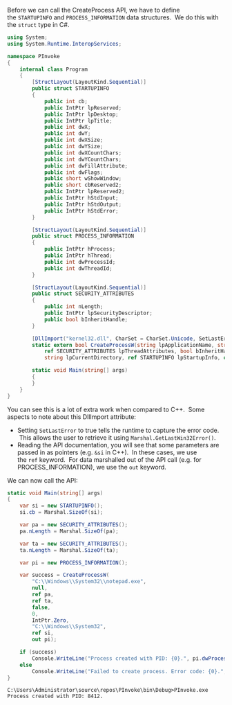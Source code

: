 Before we can call the CreateProcess API, we have to define the `STARTUPINFO` and `PROCESS_INFORMATION` data structures.  We do this with the `struct` type in C#.

```csharp
using System;
using System.Runtime.InteropServices;

namespace PInvoke
{
    internal class Program
    {
        [StructLayout(LayoutKind.Sequential)]
        public struct STARTUPINFO
        {
            public int cb;
            public IntPtr lpReserved;
            public IntPtr lpDesktop;
            public IntPtr lpTitle;
            public int dwX;
            public int dwY;
            public int dwXSize;
            public int dwYSize;
            public int dwXCountChars;
            public int dwYCountChars;
            public int dwFillAttribute;
            public int dwFlags;
            public short wShowWindow;
            public short cbReserved2;
            public IntPtr lpReserved2;
            public IntPtr hStdInput;
            public IntPtr hStdOutput;
            public IntPtr hStdError;
        }

        [StructLayout(LayoutKind.Sequential)]
        public struct PROCESS_INFORMATION
        {
            public IntPtr hProcess;
            public IntPtr hThread;
            public int dwProcessId;
            public int dwThreadId;
        }

        [StructLayout(LayoutKind.Sequential)]
        public struct SECURITY_ATTRIBUTES
        {
            public int nLength;
            public IntPtr lpSecurityDescriptor;
            public bool bInheritHandle;
        }

        [DllImport("kernel32.dll", CharSet = CharSet.Unicode, SetLastError = true)]
        static extern bool CreateProcessW(string lpApplicationName, string lpCommandLine, ref SECURITY_ATTRIBUTES lpProcessAttributes,
            ref SECURITY_ATTRIBUTES lpThreadAttributes, bool bInheritHandles, uint dwCreationFlags, IntPtr lpEnvironment,
            string lpCurrentDirectory, ref STARTUPINFO lpStartupInfo, out PROCESS_INFORMATION lpProcessInformation);

        static void Main(string[] args)
        {
        }
    }
}
```

  

You can see this is a lot of extra work when compared to C++.  Some aspects to note about this DllImport attribute:

-   Setting `SetLastError` to true tells the runtime to capture the error code.  This allows the user to retrieve it using `Marshal.GetLastWin32Error()`.
-   Reading the API documentation, you will see that some parameters are passed in as pointers (e.g. `&si` in C++).  In these cases, we use the `ref` keyword.  For data marshalled out of the API call (e.g. for PROCESS_INFORMATION), we use the `out` keyword.

We can now call the API:

```csharp
static void Main(string[] args)
{
    var si = new STARTUPINFO();
    si.cb = Marshal.SizeOf(si);

    var pa = new SECURITY_ATTRIBUTES();
    pa.nLength = Marshal.SizeOf(pa);

    var ta = new SECURITY_ATTRIBUTES();
    ta.nLength = Marshal.SizeOf(ta);

    var pi = new PROCESS_INFORMATION();

    var success = CreateProcessW(
        "C:\\Windows\\System32\\notepad.exe",
        null,
        ref pa,
        ref ta,
        false,
        0,
        IntPtr.Zero,
        "C:\\Windows\\System32",
        ref si,
        out pi);

    if (success)
        Console.WriteLine("Process created with PID: {0}.", pi.dwProcessId);
    else
        Console.WriteLine("Failed to create process. Error code: {0}.", Marshal.GetLastWin32Error());
}
```

```shell
C:\Users\Administrator\source\repos\PInvoke\bin\Debug>PInvoke.exe
Process created with PID: 8412.
```